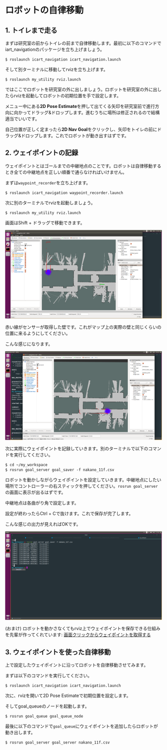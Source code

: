 # ロボットの自律移動
## 1. トイレまで走る
まずは研究室の前からトイレの前まで自律移動します。最初に以下のコマンドでiart_navigationのパッケージを立ち上げましょう。

```
$ roslaunch icart_navigation icart_navigation.launch
```

そして別ターミナルに移動してrvizを立ち上げます。

```
$ roslaunch my_utility rviz.launch
```

ではここでロボットを研究室の外に出しましょう。ロボットを研究室の外に出したらrvizを起動してロボットの初期位置を手で設定します。

メニュー中にある**2D Pose Estimate**を押して出てくる矢印を研究室前で進行方向に向かってドラッグ&ドロップします。進むうちに場所は修正されるので結構適当でいいです。

自己位置が正しく定まったら**2D Nav Goal**をクリックし、矢印をトイレの前にドラッグ&ドロップします。これでロボットが動き出すはずです。

## 2. ウェイポイントの記録
ウェイポイントとはゴールまでの中継地点のことです。ロボットは自律移動するとき全ての中継地点を正しい順番で通らなければいけません。

まずは`waypoint_recorder`を立ち上げます。

```shell
$ roslaunch icart_navigation waypoint_recorder.launch
```

次に別のターミナルでrvizを起動しましょう。

```shell
$ roslaunch my_utility rviz.launch
```

画面はShift + ドラッグで移動できます。

![ros-map-2](/docs/images/ros-map-3.png)

赤い線がセンサーが取得した壁です。これがマップ上の実際の壁と同じくらいの位置に来るようにしてください。

こんな感じになります。

![ros-map-4](/docs/images/ros-map-4.png)

次に実際にウェイポイントを記録していきます。別のターミナルで以下のコマンドを実行してください。

```shell
$ cd ~/my_workspace
$ rosrun goal_server goal_saver -f nakano_11f.csv
```

ロボットを動かしながらウェイポイントを設定していきます。中継地点にしたい場所でコントローラーの右スティックを押してください。`rosrun goal_server`の画面に表示が出るはずです。

中継地点は各曲がり角で設定します。

設定が終わったらCtrl + Cで抜けます。これで保存が完了します。

こんな感じの出力が見えればOKです。

![ros-goal_saver](/docs/images/ros-goal_saver.png)

(おまけ) ロボットを動かさなくてもrviz上でウェイポイントを保存できる仕組みを先輩が作ってくれています: [画面クリックからウェイポイントを取得する](/docs/way_points_from_rviz.md)

## 3. ウェイポイントを使った自律移動
上で設定したウェイポイントに沿ってロボットを自律移動させてみます。

まずは以下のコマンドを実行してください。

```
$ roslaunch icart_navigation icart_navigation.launch
```

次に、rvizを開いて2D Pose Estimateで初期位置を設定します。

そしてgoal_queueのノードを起動します。

```
$ rosrun goal_queue goal_queue_node
```

最後に以下のコマンドで`goal_queue`にウェイポイントを追加したらロボットが動き出します。

```
$ rosrun goal_server goal_server nakano_11f.csv
```
